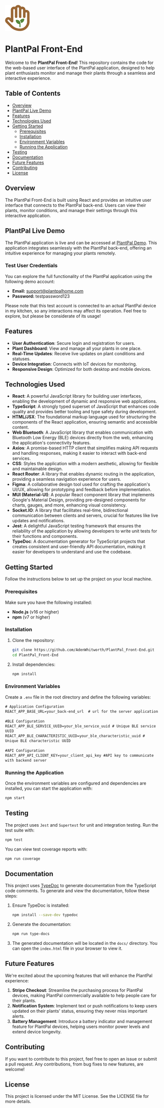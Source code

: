 <img width="80" src="https://github.com/AdenWhitworth/PlantPal_Front-End/raw/master/src/Images/PlantPal%20Logo.svg" alt="PlantPal Logo">

# PlantPal Front-End

Welcome to the **PlantPal Front-End**! This repository contains the code for the web-based user interface of the PlantPal application, designed to help plant enthusiasts monitor and manage their plants through a seamless and interactive experience.

## Table of Contents
- [Overview](#overview)
- [PlantPal Live Demo](#PlantPal-Live-Demo)
- [Features](#features)
- [Technologies Used](#technologies-used)
- [Getting Started](#getting-started)
  - [Prerequisites](#prerequisites)
  - [Installation](#installation)
  - [Environment Variables](#environment-variables)
  - [Running the Application](#running-the-application)
- [Testing](#testing)
- [Documentation](#documentation)
- [Future Features](#future-features)
- [Contributing](#contributing)
- [License](#license)

## Overview

The PlantPal Front-End is built using React and provides an intuitive user interface that connects to the PlantPal back-end. Users can view their plants, monitor conditions, and manage their settings through this interactive application.

## PlantPal Live Demo

The PlantPal application is live and can be accessed at [PlantPal Demo](https://www.plantpalhome.com/). This application integrates seamlessly with the PlantPal back-end, offering an intuitive experience for managing your plants remotely.

### Test User Credentials

You can explore the full functionality of the PlantPal application using the following demo account:

- **Email:** support@plantpalhome.com
- **Password:** testpassword123

Please note that this test account is connected to an actual PlantPal device in my kitchen, so any interactions may affect its operation. Feel free to explore, but please be considerate of its usage!

## Features

- **User Authentication**: Secure login and registration for users.
- **Plant Dashboard**: View and manage all your plants in one place.
- **Real-Time Updates**: Receive live updates on plant conditions and statuses.
- **Device Integration**: Connects with IoT devices for monitoring.
- **Responsive Design**: Optimized for both desktop and mobile devices.

## Technologies Used

- **React**: A powerful JavaScript library for building user interfaces, enabling the development of dynamic and responsive web applications.
- **TypeScript**: A strongly typed superset of JavaScript that enhances code quality and provides better tooling and type safety during development.
- **HTML/JSX**: The foundational markup language used for structuring the components of the React application, ensuring semantic and accessible content.
- **Web Bluetooth**: A JavaScript library that enables communication with Bluetooth Low Energy (BLE) devices directly from the web, enhancing the application's connectivity features.
- **Axios**: A promise-based HTTP client that simplifies making API requests and handling responses, making it easier to interact with back-end services.
- **CSS**: Styles the application with a modern aesthetic, allowing for flexible and maintainable design.
- **React Router**: A library that enables dynamic routing in the application, providing a seamless navigation experience for users.
- **Figma**: A collaborative design tool used for crafting the application's UI/UX, allowing for prototyping and feedback before implementation.
- **MUI (Material-UI)**: A popular React component library that implements Google's Material Design, providing pre-designed components for charts, gauges, and more, enhancing visual consistency.
- **Socket.IO**: A library that facilitates real-time, bidirectional communication between clients and servers, crucial for features like live updates and notifications.
- **Jest**: A delightful JavaScript testing framework that ensures the reliability of the application by allowing developers to write unit tests for their functions and components.
- **TypeDoc**: A documentation generator for TypeScript projects that creates consistent and user-friendly API documentation, making it easier for developers to understand and use the codebase.


## Getting Started

Follow the instructions below to set up the project on your local machine.

### Prerequisites

Make sure you have the following installed:

- **Node.js** (v16 or higher)
- **npm** (v7 or higher)

### Installation

1. Clone the repository:
   ```bash
   git clone https://github.com/AdenWhitworth/PlantPal_Front-End.git
   cd PlantPal_Front-End
   ```
2. Install dependencies:
   ```bash
   npm install
   ```

### Environment Variables
Create a `.env` file in the root directory and define the following variables:

  ```plain text
  # Application Configuration
  REACT_APP_BASE_URL=your_back-end_url  # url for the server application

  #BLE Configuration
  REACT_APP_BLE_SERVICE_UUID=your_ble_service_uuid # Unique BLE service UUID
  REACT_APP_BLE_CHARACTERISTIC_UUID=your_ble_characteristic_uuid # Unique BLE characteristic UUID

  #API Configuration
  REACT_APP_API_CLIENT_KEY=your_client_api_key #API key to communicate with backend server
  ```
### Running the Application

Once the environment variables are configured and dependencies are installed, you can start the application with:
```bash
npm start
```
## Testing

The project uses `Jest` and `Supertest` for unit and integration testing.
Run the test suite with:
```bash
npm test
```

You can view test coverage reports with:
```bash
npm run coverage
```

## Documentation

This project uses [TypeDoc](https://typedoc.org/) to generate documentation from the TypeScript code comments. To generate and view the documentation, follow these steps:

1. Ensure TypeDoc is installed:
   ```bash
   npm install --save-dev typedoc
   ```
2. Generate the documentation:
   ```bash
   npm run type-docs
   ```
3. The generated documentation will be located in the `docs/` directory. You can open the `index.html` file in your browser to view it.

## Future Features

We're excited about the upcoming features that will enhance the PlantPal experience:

1. **Stripe Checkout**: Streamline the purchasing process for PlantPal devices, making PlantPal commercially available to help people care for their plants.
2. **Notification System**: Implement text or push notifications to keep users updated on their plants' status, ensuring they never miss important alerts.
3. **Battery Management**: Introduce a battery indicator and management feature for PlantPal devices, helping users monitor power levels and extend device longevity.

## Contributing

If you want to contribute to this project, feel free to open an issue or submit a pull request. Any contributions, from bug fixes to new features, are welcome!

## License

This project is licensed under the MIT License. See the LICENSE file for more details.
